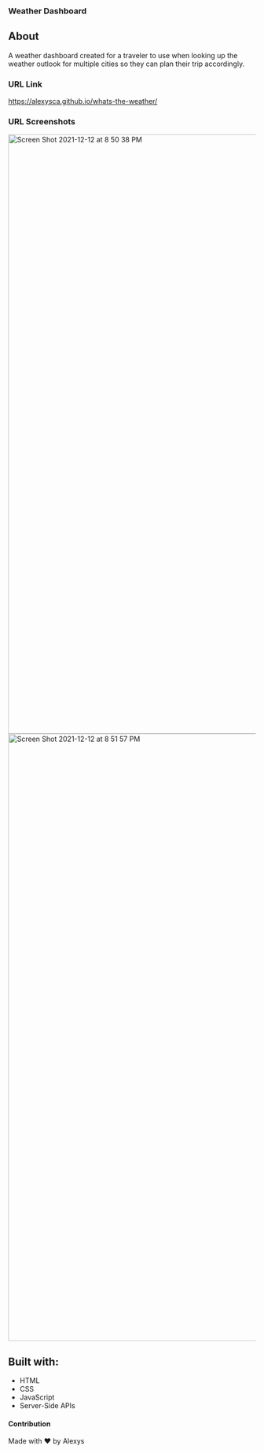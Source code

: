 ### Weather Dashboard

## About
A weather dashboard created for a traveler to use when looking up the weather outlook for 
multiple cities so they can plan their trip accordingly.

### URL Link

https://alexysca.github.io/whats-the-weather/

### URL Screenshots

<img width="1219" alt="Screen Shot 2021-12-12 at 8 50 38 PM" src="https://user-images.githubusercontent.com/92767735/145740470-56e4ca79-c4ed-4967-9997-955a36a88e7e.png">

<img width="1235" alt="Screen Shot 2021-12-12 at 8 51 57 PM" src="https://user-images.githubusercontent.com/92767735/145740472-b795ede0-e978-4e76-bc3e-627d93ea6b57.png">

## Built with:
* HTML
* CSS
* JavaScript
* Server-Side APIs

#### Contribution
Made with ❤️ by Alexys

